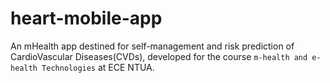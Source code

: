 # heart-mobile-app

An mHealth app destined for self-management and risk prediction of CardioVascular Diseases(CVDs), developed for the course `m-health and e-health Technologies` at ECE NTUA.
